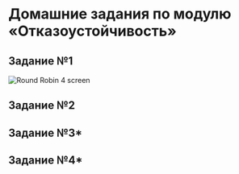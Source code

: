 # Домашние задания по модулю  «Отказоустойчивость»

## Задание №1
![Round Robin 4 screen](https://github.com/Pezu-git/clusteringBalancing.git/blob/main/img/hw1.png)

## Задание №2

## Задание №3*

## Задание №4*